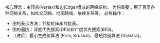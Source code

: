 核心理念：由顶点(Vertex)和边(Edge)组成的网络结构。
为何重要：用于表示各种网络关系，如社交网络、地图路线、依赖关系等。
必练操作：

- 图的表示方法：邻接矩阵和邻接表。
- 图的遍历：深度优先搜索(DFS)和广度优先搜索(BFS)。
- （进阶）最小生成树算法 (Prim, Kruskal)、最短路径算法 (Dijkstra)。
